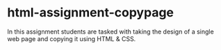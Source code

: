 # html-assignment-copypage
In this assignment students are tasked with taking the design of a single web page and copying it using HTML &amp; CSS.
